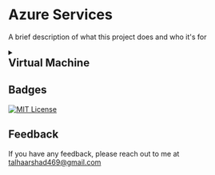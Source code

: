 
# Azure Services

A brief description of what this project does and who it's for


<details>
   <summary markdown="span" style="cursor:pointer;"><h2 style="margin:0;">Virtual Machine<h2 style="margin:0;"></summary>
  
![App Screenshot](https://github.com/talha469/Documentation/blob/main/Common/Media/VMSpecifications.png?raw=true)

Following resources have been created under the group for VM


| Resource   | Description                                          |
|------------|------------------------------------------------------|
| ovm        | Virtual Machine                                      |
| ovm-ip     | Public IP address                                    |
| ovm-nsg    | Firewall to restrict incoming/outgoing traffic       |
| ovm616_z1  | Virtual network card for data transmission           |
| disk       | Assigned virtual disk                                |
| ovm-vnet   | Hosting virtual machine                              |

<details>
   <summary markdown="span" style="cursor:pointer;"><h2 style="margin:0;">Setup IIS on VM</h2></summary>
  


1- Press win + R

2- open "Server Manager"

3- "Add roles and features"

![App Screenshot](https://github.com/talha469/Documentation/blob/main/Common/Media/1.png?raw=true)

4- Check Web Server IIS

![App Screenshot](https://github.com/talha469/Documentation/blob/main/Common/Media/2.png?raw=true)

5- Don't change anything until necessary and Install

![App Screenshot](https://github.com/talha469/Documentation/blob/main/Common/Media/3.png?raw=true)

</details>

<details>
   <summary markdown="span" style="cursor:pointer;"><h2 style="margin:0;">Configure Network for Website Hosting</h2></summary>


### Configure Network for Website Hosting

On VM, if you will go to the http://localhost it will be working fine
![App Screenshot](https://github.com/talha469/Documentation/blob/main/Common/Media/IISLocal.png?raw=true)

Go to the Network settings on Azure VM Portal 

![App Screenshot](https://github.com/talha469/Documentation/blob/main/Common/Media/Networking.png?raw=true)

Add Inbound Security Rule

![App Screenshot](https://github.com/talha469/Documentation/blob/main/Common/Media/networking2.png?raw=true)

This ensure the connectivity on port 80

</details>

<details>
   <summary markdown="span" style="cursor:pointer;"><h2 style="margin:0;">Deloying a Project on VM</h2></summary>


### Configure Network for Website Hosting

When you will start publishing through Azure in VS Studio, this error might happen
![App Screenshot](https://github.com/talha469/Documentation/blob/main/Common/Media/error.png?raw=true)

Go to the Overview -> Public IP -> Configuration
make IP Static and assgn some DNS name as follows and save

![App Screenshot](https://github.com/talha469/Documentation/blob/main/Common/Media/DNS.png?raw=true)

Add Inbound Security Rule

![App Screenshot](https://github.com/talha469/Documentation/blob/main/Common/Media/networking2.png?raw=true)

This ensure the connectivity on port 80

</details>

</details>

## Badges

[![MIT License](https://img.shields.io/badge/License-MIT-green.svg)](https://choosealicense.com/licenses/mit/)

## Feedback

If you have any feedback, please reach out to me at talhaarshad469@gmail.com

